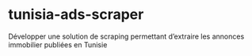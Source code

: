 # tunisia-ads-scraper
Développer une solution de scraping permettant d’extraire les annonces immobilier publiées en Tunisie

